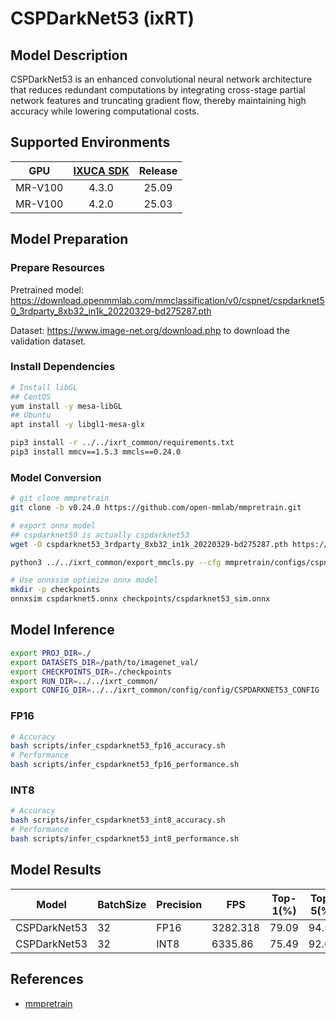 # CSPDarkNet53 (ixRT)

## Model Description

CSPDarkNet53 is an enhanced convolutional neural network architecture that reduces redundant computations by integrating cross-stage partial network features and truncating gradient flow, thereby maintaining high accuracy while lowering computational costs.

## Supported Environments

| GPU    | [IXUCA SDK](https://gitee.com/deep-spark/deepspark#%E5%A4%A9%E6%95%B0%E6%99%BA%E7%AE%97%E8%BD%AF%E4%BB%B6%E6%A0%88-ixuca) | Release |
| :----: | :----: | :----: |
| MR-V100 | 4.3.0 | 25.09 |
| MR-V100 | 4.2.0 | 25.03 |

## Model Preparation

### Prepare Resources

Pretrained model: <https://download.openmmlab.com/mmclassification/v0/cspnet/cspdarknet50_3rdparty_8xb32_in1k_20220329-bd275287.pth>

Dataset: <https://www.image-net.org/download.php> to download the validation dataset.

### Install Dependencies

```bash
# Install libGL
## CentOS
yum install -y mesa-libGL
## Ubuntu
apt install -y libgl1-mesa-glx

pip3 install -r ../../ixrt_common/requirements.txt
pip3 install mmcv==1.5.3 mmcls==0.24.0
```

### Model Conversion

```bash
# git clone mmpretrain
git clone -b v0.24.0 https://github.com/open-mmlab/mmpretrain.git

# export onnx model
## cspdarknet50 is actually cspdarknet53
wget -O cspdarknet53_3rdparty_8xb32_in1k_20220329-bd275287.pth https://download.openmmlab.com/mmclassification/v0/cspnet/cspdarknet50_3rdparty_8xb32_in1k_20220329-bd275287.pth

python3 ../../ixrt_common/export_mmcls.py --cfg mmpretrain/configs/cspnet/cspdarknet50_8xb32_in1k.py --weight cspdarknet53_3rdparty_8xb32_in1k_20220329-bd275287.pth --output cspdarknet53.onnx

# Use onnxsim optimize onnx model
mkdir -p checkpoints
onnxsim cspdarknet5.onnx checkpoints/cspdarknet53_sim.onnx

```

## Model Inference

```bash
export PROJ_DIR=./
export DATASETS_DIR=/path/to/imagenet_val/
export CHECKPOINTS_DIR=./checkpoints
export RUN_DIR=../../ixrt_common/
export CONFIG_DIR=../../ixrt_common/config/config/CSPDARKNET53_CONFIG
```

### FP16

```bash
# Accuracy
bash scripts/infer_cspdarknet53_fp16_accuracy.sh 
# Performance
bash scripts/infer_cspdarknet53_fp16_performance.sh
```

### INT8

```bash
# Accuracy
bash scripts/infer_cspdarknet53_int8_accuracy.sh 
# Performance
bash scripts/infer_cspdarknet53_int8_performance.sh
```

## Model Results

| Model        | BatchSize | Precision | FPS      | Top-1(%) | Top-5(%) |
| ------------ | --------- | --------- | -------- | -------- | -------- |
| CSPDarkNet53 | 32        | FP16      | 3282.318 | 79.09    | 94.52    |
| CSPDarkNet53 | 32        | INT8      | 6335.86  | 75.49    | 92.66    |

## References

- [mmpretrain](https://github.com/open-mmlab/mmpretrain)
